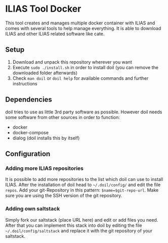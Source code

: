 # ILIAS Tool Docker

This tool creates and manages multiple docker container with ILIAS and comes with several tools to help manage everything. It is able to download ILIAS and other ILIAS related software like cate.

## Setup

1. Download and unpack this repository wherever you want
2. Execute `sudo ./install.sh` in order to install doil (you can remove the downloaded folder afterwards)
3. Check `man doil` or `doil help` for available commands and further instructions

## Dependencies

doil tries to use as little 3rd party software as possible. However doil needs some software from other sources in order to function:

* docker
* docker-compose
* dialog (doil installs this by itself)

## Configuration

### Adding more ILIAS repositories

It is possible to add more repositories to the list which doil can use to install ILIAS. After the installation of doil head to `~/.doil/config/`  and edit the file `repos`. Add your git-Repository in this pattern: `$name=$git-repo-url`. Make sure you are using the SSH version of the git repository.

### Adding own saltstack

Simply fork our saltstack (place URL here) and edit or add files you need. After that you can implement this stack into doil by editing the file `~/.doil/config/saltstack` and replace it with the git repository of your saltstack.
